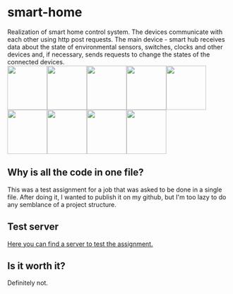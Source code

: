 # smart-home
Realization of smart home control system.
The devices communicate with each other using http post requests. The main device - smart hub receives data about the state of environmental sensors, switches, clocks and other devices and, if necessary, sends requests to change the states of the connected devices.  
<img src="https://media.tenor.com/aRSg5kJhSSQAAAAd/weird-cat-gremlin-cat.gif" width="90" height="100"/><img src="https://media.tenor.com/aRSg5kJhSSQAAAAd/weird-cat-gremlin-cat.gif" width="90" height="100"/><img src="https://media.tenor.com/aRSg5kJhSSQAAAAd/weird-cat-gremlin-cat.gif" width="90" height="100"/><img src="https://media.tenor.com/aRSg5kJhSSQAAAAd/weird-cat-gremlin-cat.gif" width="90" height="100"/><img src="https://media.tenor.com/aRSg5kJhSSQAAAAd/weird-cat-gremlin-cat.gif" width="90" height="100"/><img src="https://media.tenor.com/aRSg5kJhSSQAAAAd/weird-cat-gremlin-cat.gif" width="90" height="100"/><img src="https://media.tenor.com/aRSg5kJhSSQAAAAd/weird-cat-gremlin-cat.gif" width="90" height="100"/><img src="https://media.tenor.com/aRSg5kJhSSQAAAAd/weird-cat-gremlin-cat.gif" width="90" height="100"/><img src="https://media.tenor.com/aRSg5kJhSSQAAAAd/weird-cat-gremlin-cat.gif" width="90" height="100"/>
## Why is all the code in one file?
This was a test assignment for a job that was asked to be done in a single file. After doing it, I wanted to publish it on my github, but I'm too lazy to do any semblance of a project structure.
## Test server
[Here you can find a server to test the assignment.](https://github.com/blackav/smart-home-binary)
## Is it worth it?
Definitely not.
